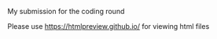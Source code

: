 My submission for the coding round

Please use https://htmlpreview.github.io/ for viewing html files
